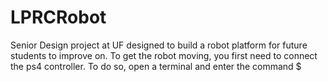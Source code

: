# LPRCRobot
Senior Design project at UF designed to build a robot platform for future students to improve on.
To get the robot moving, you first need to connect the ps4 controller. To do so, open a terminal and enter the
command 
$ 
